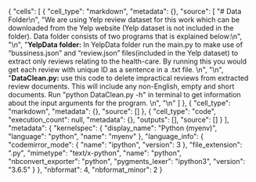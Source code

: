 {
 "cells": [
  {
   "cell_type": "markdown",
   "metadata": {},
   "source": [
    "# Data Folder\n",
    "We are using Yelp review dataset for this work which can be downloaded from the Yelp website (Yelp dataset is not included in the folder). Data folder consists of two programs that is explained below:\n",
    "\n",
    "__YelpData folder:__ In YelpData folder run the main.py to make use of “bussiness.json” and “review.json” files(included in the Yelp dataset) to extract only reviews relating to the health-care. By running this you would get each review with unique ID as a sentence in a .txt file. \n",
    "\n",
    "__DataClean.py:__ use this code to delete impractical reviews from extracted review documents. This will include any non-English, empty and short documents. Run \"python DataClean.py -h\" in terminal to get information about the input arguments for the program. \n",
    "\n"
   ]
  },
  {
   "cell_type": "markdown",
   "metadata": {},
   "source": []
  },
  {
   "cell_type": "code",
   "execution_count": null,
   "metadata": {},
   "outputs": [],
   "source": []
  }
 ],
 "metadata": {
  "kernelspec": {
   "display_name": "Python (myenv)",
   "language": "python",
   "name": "myenv"
  },
  "language_info": {
   "codemirror_mode": {
    "name": "ipython",
    "version": 3
   },
   "file_extension": ".py",
   "mimetype": "text/x-python",
   "name": "python",
   "nbconvert_exporter": "python",
   "pygments_lexer": "ipython3",
   "version": "3.6.5"
  }
 },
 "nbformat": 4,
 "nbformat_minor": 2
}
